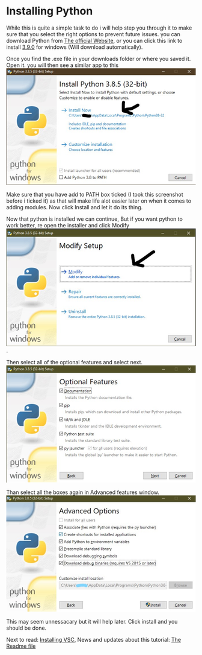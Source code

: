 # Installing Python
While this is quite a simple task to do i will help step you through it to make sure that you select the right options to prevent future issues. you can download Python from [The official Website](https://www.python.org/downloads/), or you can click this link to install [3.9.0](https://www.python.org/ftp/python/3.9.0/python-3.9.0-amd64.exe) for windows (Will download automatically).

Once you find the .exe file in your downloads folder or where you saved it. Open it. you will then see a similar app to this ![Photo of python install](Chapter-1-Resourses/Install-1.jpg)

Make sure that you have add to PATH box ticked (I took this screenshot before i ticked it) as that will make life alot easier later on when it comes to adding modules. Now click Install and let it do its thing.


Now that python is installed we can continue, But if you want python to work better, re open the installer and click Modify ![The modify window of python installer](Chapter-1-Resourses/Modify.jpg).

Then select all of the optional features and select next.
![Optional Fetaure menu of installer](Chapter-1-Resourses/Optional-features.jpg)

Than select all the boxes again in Advanced features window. ![advanced features in python nstaller](Chapter-1-Resourses/Advanced-options.jpg)

This may seem unnessacary but it will help later. Click install and you should be done.

Next to read: [Installing VSC](3-Installing-VSC.md), News and updates about this tutorial: [The Readme file](../README.md)
